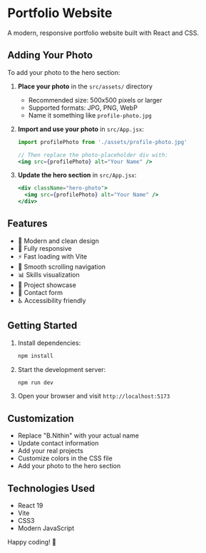 # Portfolio Website

A modern, responsive portfolio website built with React and CSS.

## Adding Your Photo

To add your photo to the hero section:

1. **Place your photo** in the `src/assets/` directory
   - Recommended size: 500x500 pixels or larger
   - Supported formats: JPG, PNG, WebP
   - Name it something like `profile-photo.jpg`

2. **Import and use your photo** in `src/App.jsx`:
   ```jsx
   import profilePhoto from './assets/profile-photo.jpg'
   
   // Then replace the photo-placeholder div with:
   <img src={profilePhoto} alt="Your Name" />
   ```

3. **Update the hero section** in `src/App.jsx`:
   ```jsx
   <div className="hero-photo">
     <img src={profilePhoto} alt="Your Name" />
   </div>
   ```

## Features

- 🎨 Modern and clean design
- 📱 Fully responsive
- ⚡ Fast loading with Vite
- 🎯 Smooth scrolling navigation
- 📊 Skills visualization
- 💼 Project showcase
- 📧 Contact form
- ♿ Accessibility friendly

## Getting Started

1. Install dependencies:
   ```bash
   npm install
   ```

2. Start the development server:
   ```bash
   npm run dev
   ```

3. Open your browser and visit `http://localhost:5173`

## Customization

- Replace "B.Nithin" with your actual name
- Update contact information
- Add your real projects
- Customize colors in the CSS file
- Add your photo to the hero section

## Technologies Used

- React 19
- Vite
- CSS3
- Modern JavaScript

Happy coding! 🚀

